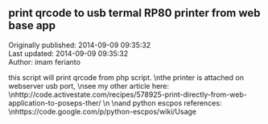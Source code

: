 ## print qrcode to usb termal RP80 printer from web base app  
Originally published: 2014-09-09 09:35:32  
Last updated: 2014-09-09 09:35:32  
Author: imam ferianto  
  
this script will print qrcode from php script.\nthe printer is attached on webserver usb port,\nsee my other article here:\nhttp://code.activestate.com/recipes/578925-print-directly-from-web-application-to-poseps-ther/\n\nand python escpos references:\nhttps://code.google.com/p/python-escpos/wiki/Usage